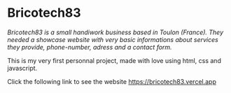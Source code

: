 <h1>Bricotech83</h1>
<p><em>Bricotech83 is a small handiwork business based in Toulon (France). They needed a showcase website with very basic informations about services they provide, phone-number, adress and a contact form.</em></p>
<p>This is my very first personnal project, made with love using html, css and javascript.</p>
<p>Click the following link to see the website <a href="https://bricotech83.vercel.app/">https://bricotech83.vercel.app</p>
